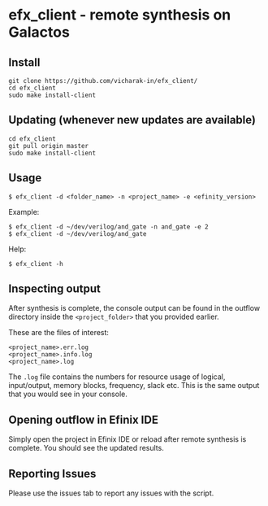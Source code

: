 # efx_client - remote synthesis on Galactos

## Install

```
git clone https://github.com/vicharak-in/efx_client/
cd efx_client
sudo make install-client
```

## Updating (whenever new updates are available)

```
cd efx_client
git pull origin master
sudo make install-client
```

## Usage

```
$ efx_client -d <folder_name> -n <project_name> -e <efinity_version>
```

Example:
```
$ efx_client -d ~/dev/verilog/and_gate -n and_gate -e 2
$ efx_client -d ~/dev/verilog/and_gate
```

Help:
```
$ efx_client -h
```

## Inspecting output

After synthesis is complete, the console output can be found in the outflow
directory inside the `<project_folder>` that you provided earlier.

These are the files of interest:
```
<project_name>.err.log
<project_name>.info.log
<project_name>.log
```

The `.log` file contains the numbers for resource usage of logical,
input/output, memory blocks, frequency, slack etc. This is the same output that
you would see in your console.

## Opening outflow in Efinix IDE

Simply open the project in Efinix IDE or reload after remote synthesis is
complete. You should see the updated results.

## Reporting Issues

Please use the issues tab to report any issues with the script. 
